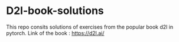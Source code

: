 # D2l-book-solutions
This repo consits solutions of exercises from the popular book d2l in pytorch.
Link of the book : https://d2l.ai/
